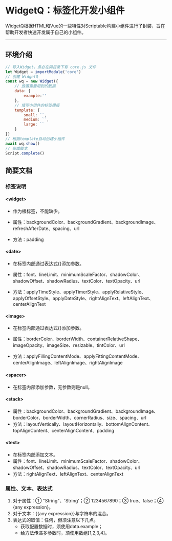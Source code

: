  # WidgetQ：标签化开发小组件

WidgetQ根据HTML和Vue的一些特性对Scriptable构建小组件进行了封装，旨在帮助开发者快速开发属于自己的小组件。

---

## 环境介绍

```javascript
// 导入Widget，务必在同目录下有 core.js 文件
let Widget = importModule('core')
// 创建 WidgetQ
const wq = new Widget({
    // 放置需要用到的数据
    data: {
        example:''
    },
    // 填写小组件的标签模板
    template: {
        small: ``,
        medium: ``,
        large: ``
    }
})
// 根据template自动创建小组件
await wq.show()
// 完成脚本
Script.complete()
```

## 简要文档

### 标签说明

#### \<widget>

- 作为根标签，不能缺少。

- 属性：backgroundColor、backgroundGradient、backgroundImage、refreshAfterDate、spacing、url

- 方法：padding


#### \<date>

- 在标签内部通过表达式{}添加参数。
- 属性：font、lineLimit、minimumScaleFactor、shadowColor、shadowOffset、shadowRadius、textColor、textOpacity、url

- 方法：applyTimeStyle、applyTimerStyle、applyRelativeStyle、applyOffsetStyle、applyDateStyle、rightAlignText、leftAlignText、centerAlignText


#### \<image>

- 在标签内部通过表达式{}添加参数。

- 属性：borderColor、borderWidth、containerRelativeShape、imageOpacity、imageSize、resizable、tintColor、url

- 方法：applyFillingContentMode、applyFittingContentMode、centerAlignImage、leftAlignImage、rightAlignImage

#### \<spacer>

- 在标签内部添加参数，无参数则是null。

#### \<stack>

- 属性：backgroundColor、backgroundGradient、backgroundImage、borderColor、borderWidth、cornerRadius、size、spacing、url
- 方法：layoutVertically、layoutHorizontally、bottomAlignContent、topAlignContent、centerAlignContent、padding

#### \<text>

- 在标签内部添加文本。
- 属性：font、lineLimit、minimumScaleFactor、shadowColor、shadowOffset、shadowRadius、textColor、textOpacity、url
- 方法：rightAlignText、leftAlignText、centerAlignText

### 属性、文本、表达式

1. 对于属性：① "String"、'String'；② 1234567890；③ true、false；④ {any expression}。
2. 对于文本：{{any expression}}与字符串的混合。
3. 表达式的取值：任何，但须注意以下几点。
   - 获取配置数据时，须使用data.example；
   - 给方法传递多参数时，须使用数组[1,2,3,4]。
